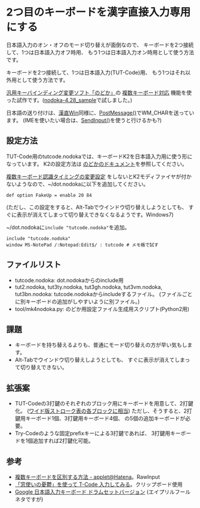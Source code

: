 # 2つ目のキーボードを漢字直接入力専用にする

日本語入力のオン・オフのモード切り替えが面倒なので、
キーボードを2つ接続して、1つは日本語入力オフ時用、
もう1つは日本語入力オン時用として使う方法です。

キーボードを2つ接続して、1つは日本語入力(TUT-Code)用、
もう1つはそれ以外用として使う方法です。

[汎用キーバインディング変更ソフト「のどか」](http://www.appletkan.com/nodoka.htm)の
[複数キーボード対応](http://www.appletkan.com/nodoka-doc/CUSTOMIZE-ja.html#def_option_UnitID)
機能を使った試作です。([nodoka-4.28_sample](https://osdn.jp/projects/nodoka4/releases/63839)で試しました。)

日本語の送り付けは、[漢直Win](https://github.com/kanchoku/kw)同様に、[PostMessage()](http://www.appletkan.com/nodoka-doc/CUSTOMIZE-ja.html#function_PostMessage)でWM_CHARを送っています。
(IMEを使いたい場合は、[SendInput()](http://www.appletkan.com/nodoka-doc/CUSTOMIZE-ja.html#function_SendText)を使うと行けるかも?)

## 設定方法
TUT-Code用のtutcode.nodokaでは、キーボードK2を日本語入力用に使う形になっています。
K2の設定方法は
[のどかのドキュメント](http://www.appletkan.com/nodoka-doc/CUSTOMIZE-ja.html#def_option_UnitID)を参照してください。

[複数キーボード認識タイミングの変更設定](http://www.appletkan.com/nodoka-doc/CUSTOMIZE-ja.html#def_option_FakeUp)
をしないとK2モディファイヤが付かないようなので、~/dot.nodokaに以下を追加してください。

```
def option FakeUp = enable 20 84
```

(ただし、この設定をすると、Alt-Tabでウインドウ切り替えしようとしても、
すぐに表示が消えてしまって切り替えできなくなるようです。Windows7)

~/dot.nodokaに`include "tutcode.nodoka"`を追加。

```
include "tutcode.nodoka"
window MS-NotePad /:Notepad:Edit$/ : tutcode # メモ帳で試す
```

## ファイルリスト
* tutcode.nodoka: dot.nodokaからのinclude用
* tut2.nodoka, tut3ty.nodoka, tut3gh.nodoka, tut3vm.nodoka, tut3bn.nodoka:
  tutcode.nodokaからincludeするファイル。
  (ファイルごとに別キーボードの追加がしやすいように別ファイル。)
* tool/mk4nodoka.py: のどか用設定ファイル生成用スクリプト(Python2用)

## 課題
* キーボードを持ち替えるよりも、普通にモード切り替えの方が早い気もします。
* Alt-Tabでウインドウ切り替えしようとしても、
  すぐに表示が消えてしまって切り替えできない。

## 拡張案
* TUT-Codeの3打鍵のそれぞれのブロック用にキーボードを用意して、2打鍵化。
  ([ワイド版ストローク表の各ブロックに相当](http://www1.interq.or.jp/~deton/tutcode/#tuttable))
  ただし、そうすると、2打鍵用キーボード1個、3打鍵用キーボード4個、
  の5個の追加キーボードが必要。
* Try-Codeのような固定prefixキーによる3打鍵であれば、
  3打鍵用キーボードを1個追加すれば2打鍵化可能。

## 参考
* [複数キーボードを区別する方法 - applet@Hatena](http://d.hatena.ne.jp/applet_at_h/20100527/1274966606)。RawInput
* [「窓使いの憂鬱」を使って T-Code 入力してみる](http://homepage3.nifty.com/songs/tcode/mayu/)。クリップボード使用
* [Google 日本語入力キーボード ドラムセットバージョン](https://japan.googleblog.com/2010/04/google.html) (エイプリルフールネタですが)
